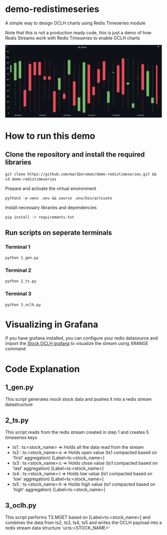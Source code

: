 # demo-redistimeseries
A simple way to design OCLH charts using Redis Timeseries module

Note that this is not a production ready code, this is just a demo
of how Redis Streams work with Redis Timeseries to enable OCLH charts


![](./candlestick.gif)


# How to run this demo

## Clone the repository and install the required libraries
```
git clone https://github.com/mar1boroman/demo-redistimeseries.git && cd demo-redistimeseries
```

Prepare and activate the virtual environment

```
python3 -m venv .env && source .env/bin/activate
```

Install necessary libraries and dependencies

```
pip install -r requirements.txt
```

## Run scripts on seperate terminals

### Terminal 1

```
python 1_gen.py
```

### Terminal 2

```
python 2_ts.py
```

### Terminal 3

```
python 3_oclh.py
```

# Visualizing in Grafana

If you have grafana installed, you can configure your redis datasource and import the [Stock OCLH grafana](./Stock%20Prices%20OCLH-grafana.json) to visualize the stream using XRANGE command

# Code Explanation

## 1_gen.py

This script generates mock stock data and pushes it into a redis stream datastructure

## 2_ts.py

This script reads from the redis stream created in step 1 and creates 5 timeseries keys
- ts1 : ts:<stock_name> => Holds all the data read from the stream
- ts2 : ts:<stock_name>:o => Holds open value (ts1 compacted based on 'first' aggregation) [Label=ts:<stock_name>]
- ts3 : ts:<stock_name>:c => Holds close value (ts1 compacted based on 'last' aggregation) [Label=ts:<stock_name>]
- ts4 : ts:<stock_name>:l => Holds low value (ts1 compacted based on 'low' aggregation) [Label=ts:<stock_name>]
- ts5 : ts:<stock_name>:h => Holds high value (ts1 compacted based on 'high' aggregation) [Label=ts:<stock_name>]

## 3_oclh.py

This script performs TS.MGET based on [Label=ts:<stock_name>] and combines the data from ts2, ts3, ts4, ts5
and writes the OCLH payload into a redis stream data structure 'ui:ts:<STOCK_NAME>'